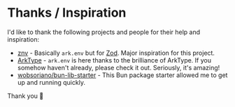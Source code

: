 # Thanks / Inspiration

I'd like to thank the following projects and people for their help and inspiration:

- [znv](https://github.com/lostfictions/znv) - Basically `ark.env` but for [Zod](https://zod.dev/). Major inspiration for this project.
- [ArkType](https://arktype.dev/) - `ark.env` is here thanks to the brilliance of ArkType. If you somehow haven't already, please check it out. Seriously, it's amazing!
- [wobsoriano/bun-lib-starter](https://github.com/wobsoriano/bun-lib-starter) - This Bun package starter allowed me to get up and running quickly.

Thank you 🙏

